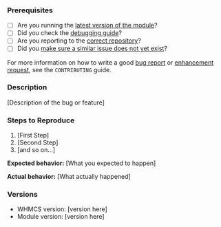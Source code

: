### Prerequisites

* [ ] Are you running the [latest version of the module](https://github.com/ducohosting/whmcs-enom-updater/wiki/Checking-for-updates)?
* [ ] Did you check the [debugging guide](https://github.com/ducohosting/whmcs-enom-updater/wiki/Debugging)?
* [ ] Are you reporting to the [correct repository](https://github.com/atom/atom/blob/master/CONTRIBUTING.md#atom-and-packages)?
* [ ] Did you [make sure a similar issue does not yet exist](https://github.com/ducohosting/whmcs-enom-updater/issues)?

For more information on how to write a good [bug report](https://github.com/atom/atom/blob/master/CONTRIBUTING.md#how-do-i-submit-a-good-bug-report) or [enhancement request](https://github.com/atom/atom/blob/master/CONTRIBUTING.md#how-do-i-submit-a-good-enhancement-suggestion), see the `CONTRIBUTING` guide.

### Description

[Description of the bug or feature]

### Steps to Reproduce

1. [First Step]
2. [Second Step]
3. [and so on...]

**Expected behavior:** [What you expected to happen]

**Actual behavior:** [What actually happened]

### Versions

* WHMCS version: [version here]
* Module version: [version here]
